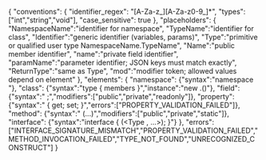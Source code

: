 {
  "conventions": {
    "identifier_regex": "[A-Za-z_][A-Za-z0-9_]*",
    "types": ["int","string","void"],
    "case_sensitive": true
  },
  "placeholders": {
    "NamespaceName":"identifier for namespace",
    "TypeName":"identifier for class",
    "Identifier":"generic identifier (variables, params)",
    "Type":"primitive or qualified user type NamespaceName.TypeName",
    "Name":"public member identifier",
    "name":"private field identifier",
    "paramName":"parameter identifier; JSON keys must match exactly",
    "ReturnType":"same as Type",
    "mod":"modifier token; allowed values depend on element"
  },
  "elements": {
    "namespace": {"syntax":"namespace <NamespaceName>"},
    "class": {"syntax":"type <TypeName> { members }","instance":"new <NamespaceName>.<TypeName>()"},
    "field": {"syntax":"<mod> <Type> <name>;","modifiers":["public","private","readonly"]},
    "property": {"syntax":"<mod> <Type> <Name> { get; set; }","errors":["PROPERTY_VALIDATION_FAILED"]},
    "method": {"syntax":"<mod> <ReturnType> <Name>(...)","modifiers":["public","private","static"]},
    "interface": {"syntax":"interface <TypeName> { <ReturnType> <MethodName>(<Type <paramName>, ...>); }"}
  },
  "errors":["INTERFACE_SIGNATURE_MISMATCH","PROPERTY_VALIDATION_FAILED","METHOD_INVOCATION_FAILED","TYPE_NOT_FOUND","UNRECOGNIZED_CONSTRUCT"]
}